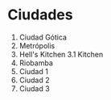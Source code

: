 # Ciudades

1. Ciudad Gótica
2. Metrópolis
3. Hell's Kitchen
   3.1 Kitchen
4. Riobamba
5. Ciudad 1
6. Ciudad 2
7. Ciudad 3
